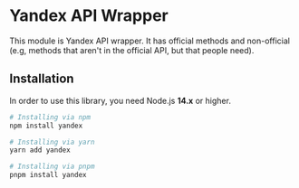# Yandex API Wrapper

This module is Yandex API wrapper.
It has official methods and non-official (e.g, methods that aren't in the official API, but that people need).

## Installation

In order to use this library, you need Node.js **14.x** or higher.

```bash
# Installing via npm
npm install yandex

# Installing via yarn
yarn add yandex

# Installing via pnpm
pnpm install yandex
```
